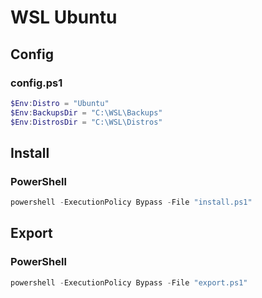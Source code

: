 # WSL Ubuntu

## Config

### config.ps1

```powershell
$Env:Distro = "Ubuntu"
$Env:BackupsDir = "C:\WSL\Backups"
$Env:DistrosDir = "C:\WSL\Distros"
```

## Install

### PowerShell

```powershell
powershell -ExecutionPolicy Bypass -File "install.ps1"
```

## Export

### PowerShell

```powershell
powershell -ExecutionPolicy Bypass -File "export.ps1"
```
